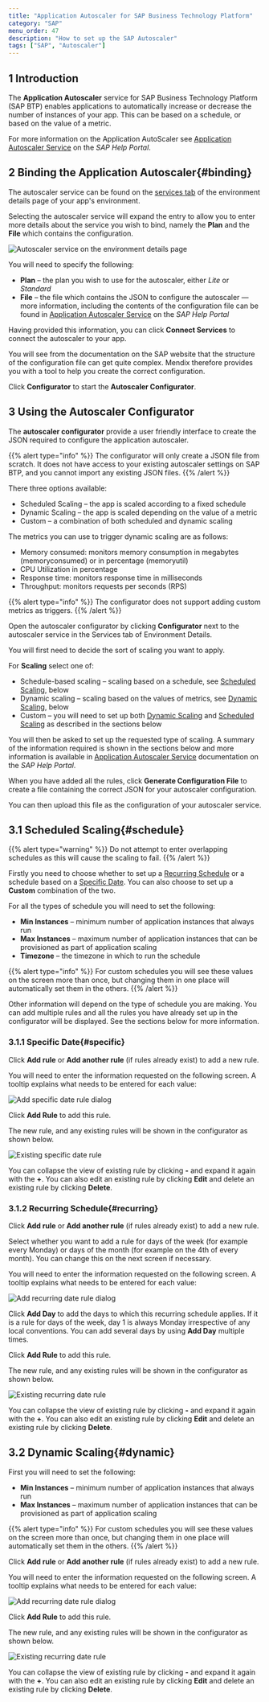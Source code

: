 ```yaml
---
title: "Application Autoscaler for SAP Business Technology Platform"
category: "SAP"
menu_order: 47
description: "How to set up the SAP Autoscaler"
tags: ["SAP", "Autoscaler"]
---
```


## 1 Introduction

The **Application Autoscaler** service for SAP Business Technology Platform (SAP BTP) enables applications to automatically increase or decrease the number of instances of your app. This can be based on a schedule, or based on the value of a metric.

For more information on the Application AutoScaler see [Application Autoscaler Service](https://help.sap.com/viewer/7472b7d13d5d4862b2b06a730a2df086/Cloud/en-US/4ad999a0be664160a08514ba4ce6430c.html) on the *SAP Help Portal*.

## 2 Binding the Application Autoscaler{#binding}

The autoscaler service can be found on the [services tab](/developerportal/deploy/sap-cloud-platform#binding-services) of the environment details page of your app's environment.

Selecting the autoscaler service will expand the entry to allow you to enter more details about the service you wish to bind, namely the **Plan** and the **File** which contains the configuration.

![Autoscaler service on the environment details page](attachments/sap-autoscaler/autoscaler-service.png)

You will need to specify the following:

* **Plan** – the plan you wish to use for the autoscaler, either *Lite* or *Standard*
* **File** – the file which contains the JSON to configure the autoscaler — more information, including the contents of the configuration file can be found in [Application Autoscaler Service](https://help.sap.com/viewer/7472b7d13d5d4862b2b06a730a2df086/Cloud/en-US/4ad999a0be664160a08514ba4ce6430c.html) on the *SAP Help Portal*

Having provided this information, you can click **Connect Services** to connect the autoscaler to your app.

You will see from the documentation on the SAP website that the structure of the configuration file can get quite complex. Mendix therefore provides you with a tool to help you create the correct configuration.

Click **Configurator** to start the **Autoscaler Configurator**.

## 3 Using the Autoscaler Configurator

The **autoscaler configurator** provide a user friendly interface to create the JSON required to configure the application autoscaler.

{{% alert type="info" %}}
The configurator will only create a JSON file from scratch. It does not have access to your existing autoscaler settings on SAP BTP, and you cannot import any existing JSON files.
{{% /alert %}}

There three options available:

* Scheduled Scaling – the app is scaled according to a fixed schedule
* Dynamic Scaling – the app is scaled depending on the value of a metric
* Custom – a combination of both scheduled and dynamic scaling

The metrics you can use to trigger dynamic scaling are as follows:

* Memory consumed: monitors memory consumption in megabytes (memoryconsumed) or in percentage (memoryutil)
* CPU Utilization in percentage
* Response time: monitors response time in milliseconds
* Throughput: monitors requests per seconds (RPS)

{{% alert type="info" %}}
The configurator does not support adding custom metrics as triggers.
{{% /alert %}}

Open the autoscaler configurator by clicking **Configurator** next to the autoscaler service in the Services tab of Environment Details.

You will first need to decide the sort of scaling you want to apply.

For **Scaling** select one of:

* Schedule-based scaling – scaling based on a schedule, see [Scheduled Scaling](#schedule), below
* Dynamic scaling – scaling based on the values of metrics, see [Dynamic Scaling](#dynamic), below
* Custom – you will need to set up both [Dynamic Scaling](#dynamic) and [Scheduled Scaling](#schedule) as described in the sections below

You will then be asked to set up the requested type of scaling. A summary of the information required is shown in the sections below and more information is available in [Application Autoscaler Service](https://help.sap.com/viewer/7472b7d13d5d4862b2b06a730a2df086/Cloud/en-US/4ad999a0be664160a08514ba4ce6430c.html) documentation on the *SAP Help Portal*.

When you have added all the rules, click **Generate Configuration File** to create a file containing the correct JSON for your autoscaler configuration.

You can then upload this file as the configuration of your autoscaler service.

## 3.1 Scheduled Scaling{#schedule}

{{% alert type="warning" %}}
Do not attempt to enter overlapping schedules as this will cause the scaling to fail.
{{% /alert %}}

Firstly you need to choose whether to set up a [Recurring Schedule](#recurring) or a schedule based on a [Specific Date](#specific). You can also choose to set up a **Custom** combination of the two.

For all the types of schedule you will need to set the following:

* **Min Instances** – minimum number of application instances that always run
* **Max Instances** – maximum number of application instances that can be provisioned as part of application scaling
* **Timezone** – the timezone in which to run the schedule

{{% alert type="info" %}}
For custom schedules you will see these values on the screen more than once, but changing them in one place will automatically set them in the others.
{{% /alert %}}

Other information will depend on the type of schedule you are making. You can add multiple rules and all the rules you have already set up in the configurator will be displayed. See the sections below for more information.

### 3.1.1 Specific Date{#specific}

Click **Add rule** or **Add another rule** (if rules already exist) to add a new rule.

You will need to enter the information requested on the following screen. A tooltip explains what needs to be entered for each value:

![Add specific date rule dialog](attachments/sap-autoscaler/add-specific-date.png)

Click **Add Rule** to add this rule.

The new rule, and any existing rules will be shown in the configurator as shown below.

![Existing specific date rule](attachments/sap-autoscaler/specific-date.png)

You can collapse the view of existing rule by clicking **-** and expand it again with the **+**.
You can also edit an existing rule by clicking **Edit** and delete an existing rule by clicking **Delete**.

### 3.1.2 Recurring Schedule{#recurring}

Click **Add rule** or **Add another rule** (if rules already exist) to add a new rule.

Select whether you want to add a rule for days of the week (for example every Monday) or days of the month (for example on the 4th of every month). You can change this on the next screen if necessary.

You will need to enter the information requested on the following screen. A tooltip explains what needs to be entered for each value:

![Add recurring date rule dialog](attachments/sap-autoscaler/add-recurring-date.png)

Click **Add Day** to add the days to which this recurring schedule applies. If it is a rule for days of the week, day 1 is always Monday irrespective of any local conventions. You can add several days by using **Add Day** multiple times.

Click **Add Rule** to add this rule.

The new rule, and any existing rules will be shown in the configurator as shown below.

![Existing recurring date rule](attachments/sap-autoscaler/recurring-date.png)

You can collapse the view of existing rule by clicking **-** and expand it again with the **+**.
You can also edit an existing rule by clicking **Edit** and delete an existing rule by clicking **Delete**.

## 3.2 Dynamic Scaling{#dynamic}

First you will need to set the following:

* **Min Instances** – minimum number of application instances that always run
* **Max Instances** – maximum number of application instances that can be provisioned as part of application scaling

{{% alert type="info" %}}
For custom schedules you will see these values on the screen more than once, but changing them in one place will automatically set them in the others.
{{% /alert %}}

Click **Add rule** or **Add another rule** (if rules already exist) to add a new rule.

You will need to enter the information requested on the following screen. A tooltip explains what needs to be entered for each value:

![Add recurring date rule dialog](attachments/sap-autoscaler/add-dynamic.png)

Click **Add Rule** to add this rule.

The new rule, and any existing rules will be shown in the configurator as shown below.

![Existing recurring date rule](attachments/sap-autoscaler/dynamic.png)

You can collapse the view of existing rule by clicking **-** and expand it again with the **+**.
You can also edit an existing rule by clicking **Edit** and delete an existing rule by clicking **Delete**.

